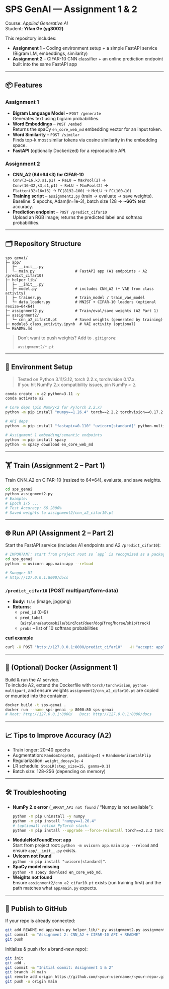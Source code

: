 # SPS GenAI — Assignment 1 & 2

Course: *Applied Generative AI*  
Student: **Yifan Ge (yg3002)**

This repository includes:
- **Assignment 1** – Coding environment setup + a simple FastAPI service (Bigram LM, embeddings, similarity)
- **Assignment 2** – CIFAR-10 CNN classifier + an online prediction endpoint built into the same FastAPI app

---

## 📦 Features

### Assignment 1
- **Bigram Language Model** – `POST /generate`  
  Generates text using bigram probabilities.
- **Word Embeddings** – `POST /embed`  
  Returns the spaCy `en_core_web_md` embedding vector for an input token.
- **Word Similarity** – `POST /similar`  
  Finds top-k most similar tokens via cosine similarity in the embedding space.
- **FastAPI** (optionally Dockerized) for a reproducible API.

### Assignment 2
- **CNN_A2 (64×64×3) for CIFAR-10**  
  `Conv(3→16,k3,s1,p1) → ReLU → MaxPool(2)` →  
  `Conv(16→32,k3,s1,p1) → ReLU → MaxPool(2)` →  
  `Flatten(32×16×16)` → `FC(8192→100)` → ReLU → `FC(100→10)`
- **Training script** – `assignment2.py` (train → evaluate → save weights).  
  Baseline: 5 epochs, Adam(lr=1e-3), batch size 128 → **~66%** test accuracy.
- **Prediction endpoint** – `POST /predict_cifar10`  
  Upload an RGB image; returns the predicted label and softmax probabilities.

---

## 🗂️ Repository Structure

```text
sps_genai/
├─ app/
│  ├─ __init__.py
│  └─ main.py                  # FastAPI app (A1 endpoints + A2 /predict_cifar10)
├─ helper_lib/
│  ├─ __init__.py
│  ├─ model.py                 # includes CNN_A2 (+ VAE from class activity)
│  ├─ trainer.py               # train_model / train_vae_model
│  └─ data_loader.py           # MNIST + CIFAR-10 loaders (optional resize→64×64)
├─ assignment2.py              # Train/eval/save weights (A2 Part 1)
├─ assignment2/
│  └─ cnn_a2_cifar10.pt        # Saved weights (generated by training)
├─ module5_class_activity.ipynb  # VAE activity (optional)
└─ README.md
```
> Don’t want to push weights? Add to `.gitignore`:
> ```gitignore
> assignment2/*.pt
> ```

---

## 🧰 Environment Setup

> Tested on Python 3.11/3.12, torch 2.2.x, torchvision 0.17.x.  
> If you hit NumPy 2.x compatibility issues, pin NumPy `< 2`.

```bash
conda create -n a2 python=3.11 -y
conda activate a2

# Core deps (pin NumPy<2 for PyTorch 2.2.x)
python -m pip install "numpy==1.26.4" torch==2.2.2 torchvision==0.17.2 pillow

# API deps
python -m pip install "fastapi>=0.110" "uvicorn[standard]" python-multipart

# Assignment 1 embedding/semantic endpoints
python -m pip install spacy
python -m spacy download en_core_web_md
```

---

## 🏋️ Train (Assignment 2 – Part 1)

Train CNN_A2 on CIFAR-10 (resized to 64×64), evaluate, and save weights.

```bash
cd sps_genai
python assignment2.py
# Example:
# Epoch 1/5 ...
# Test Accuracy: 66.2800%
# Saved weights to assignment2/cnn_a2_cifar10.pt
```

---

## 🌐 Run API (Assignment 2 – Part 2)

Start the FastAPI service (includes A1 endpoints and A2 `/predict_cifar10`):

```bash
# IMPORTANT: start from project root so `app` is recognized as a package
cd sps_genai
python -m uvicorn app.main:app --reload

# Swagger UI
# http://127.0.0.1:8000/docs
```

### `/predict_cifar10` (POST multipart/form-data)
- **Body**: `file` (image, jpg/png)  
- **Returns**:  
  - `pred_id` (0–9)  
  - `pred_label` (`airplane`/`automobile`/`bird`/`cat`/`deer`/`dog`/`frog`/`horse`/`ship`/`truck`)  
  - `probs` – list of 10 softmax probabilities

**curl example**
```bash
curl -X POST "http://127.0.0.1:8000/predict_cifar10"   -H "accept: application/json"   -H "Content-Type: multipart/form-data"   -F "file=@/absolute/path/to/any_rgb_image.jpg"
```

---

## 🐳 (Optional) Docker (Assignment 1)

Build & run the A1 service.  
To include A2, extend the Dockerfile with `torch/torchvision`, `python-multipart`, and ensure weights
`assignment2/cnn_a2_cifar10.pt` are copied or mounted into the container.

```bash
docker build -t sps-genai .
docker run --name sps-genai -p 8000:80 sps-genai
# Root: http://127.0.0.1:8000/   Docs: http://127.0.0.1:8000/docs
```

---

## 📈 Tips to Improve Accuracy (A2)

- Train longer: 20–40 epochs  
- Augmentation: `RandomCrop(64, padding=4)` + `RandomHorizontalFlip`  
- Regularization: `weight_decay=1e-4`  
- LR schedule: `StepLR(step_size=15, gamma=0.1)`  
- Batch size: 128–256 (depending on memory)

---

## 🛠️ Troubleshooting

- **NumPy 2.x error** (`_ARRAY_API not found` / “Numpy is not available”):
  ```bash
  python -m pip uninstall -y numpy
  python -m pip install "numpy==1.26.4"
  # (optional) relink PyTorch stack:
  python -m pip install --upgrade --force-reinstall torch==2.2.2 torchvision==0.17.2
  ```
- **ModuleNotFoundError: app**  
  Start from project root: `python -m uvicorn app.main:app --reload` and ensure `app/__init__.py` exists.
- **Uvicorn not found**  
  `python -m pip install "uvicorn[standard]"`.
- **SpaCy model missing**  
  `python -m spacy download en_core_web_md`.
- **Weights not found**  
  Ensure `assignment2/cnn_a2_cifar10.pt` exists (run training first) and the path matches what `app/main.py` expects.

---

## 🔗 Publish to GitHub

If your repo is already connected:
```bash
git add README.md app/main.py helper_lib/*.py assignment2.py assignment2/cnn_a2_cifar10.pt
git commit -m "Assignment 2: CNN_A2 + CIFAR-10 API + README"
git push
```

Initialize & push (for a brand-new repo):
```bash
git init
git add .
git commit -m "Initial commit: Assignment 1 & 2"
git branch -M main
git remote add origin https://github.com/<your-username>/<your-repo>.git
git push -u origin main
```
